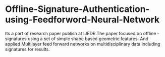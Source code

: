 # Offline-Signature-Authentication-using-Feedforword-Neural-Network
Its a part of research paper publish at IJEDR.The paper focused on offline -signatures using a set of simple shape based geometric features. And applied Multilayer feed forward networks on multidisciplinary data including signatures for results.
